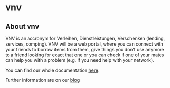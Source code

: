 # vnv
## About vnv
VNV is an accronym for Verleihen, Dienstleistungen, Verschenken (lending,  services, comping).
VNV will be a web portal, where you can connect with your friends to borrow items from them, give things you don’t use anymore to a friend looking for exact that one or you can check if one of your mates can help you with a problem (e.g. if you need help with your network).

You can find our whole documentation [here](https://github.com/WMerk/vnvDoc).

Further information are on our [blog](https://vnvproject.wordpress.com/)

